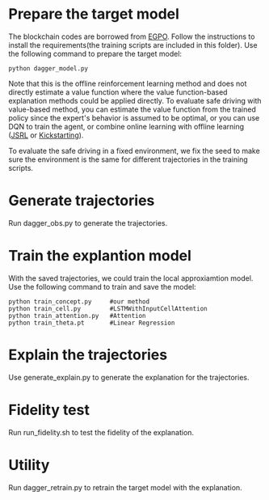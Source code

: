 # Prepare the target model

The blockchain codes are borrowed from [EGPO](https://github.com/decisionforce/EGPO). Follow the instructions to install the requirements(the training scripts are included in this folder). Use the following command to prepare the target model:
```
python dagger_model.py
```
Note that this is the offline reinforcement learning method and does not directly estimate a value function where the value function-based explanation methods could be applied  directly. To evaluate safe driving with value-based method, you can estimate the value function from the trained policy since the expert's behavior is assumed to be optimal, or you can use DQN to train the agent, or combine online learning with offline learning ([JSRL](https://arxiv.org/pdf/2204.02372.pdf&) or [Kickstarting](https://arxiv.org/pdf/1803.03835.pdf)).


To evaluate the safe driving in a fixed environment, we fix the seed to make sure the environment is the same for different trajectories in the training scripts.

# Generate trajectories

Run dagger_obs.py to generate the trajectories. 

# Train the explantion model

With the saved trajectories, we could train the local approxiamtion model. Use the following command to train and save the model:
```
python train_concept.py     #our method
python train_cell.py        #LSTMWithInputCellAttention
python train_attention.py   #Attention
python train_theta.pt       #Linear Regression
```

# Explain the trajectories

Use generate_explain.py to generate the explanation for the trajectories. 

# Fidelity test

Run run_fidelity.sh to test the fidelity of the explanation.

# Utility

Run dagger_retrain.py to retrain the target model with the explanation.
